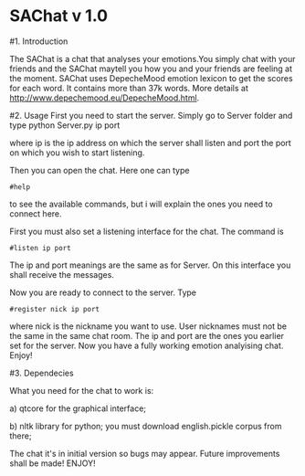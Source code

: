 # SAChat v 1.0

#1. Introduction

The SAChat is a chat that analyses your emotions.You simply chat with your friends and the SAChat maytell you how you and your friends are feeling at the moment.
SAChat uses DepecheMood emotion lexicon to get the scores for each word. It contains more than 37k words. More details at http://www.depechemood.eu/DepecheMood.html.

#2. Usage
First you need to start the server. Simply go to Server folder and type
	python Server.py ip port

where ip is the ip address on which the server shall listen and port the port on which you wish to start listening.

Then you can open the chat. Here one can type

	#help

to see the available commands, but i will explain the ones you need to connect here.

First you must also set a listening interface for the chat. The command is

	#listen ip port

The ip and port  meanings are the same as for Server. On this interface you shall receive the messages.

Now you are ready to connect to the server. Type

	#register nick ip port

where nick is the nickname you want to use. User nicknames must not be the same in the same chat room. The ip and port are the ones you earlier set for
the server. Now you have a fully working emotion analyising chat. Enjoy!

#3. Dependecies

What you need for the chat to work is:

a) qtcore for the graphical interface;

b) nltk library for python; you must download english.pickle corpus from there;

The chat it's in initial version so bugs may appear. Future improvements shall be made!
ENJOY!

